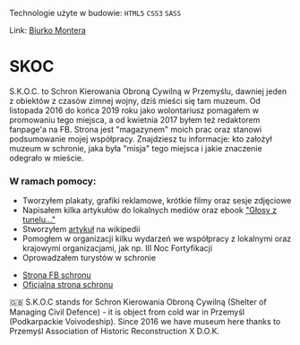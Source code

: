 Technologie użyte w budowie: `HTML5` `CSS3` `SASS`

Link: [Biurko Montera](https://pdzoc.github.io/SKOC/)

# SKOC

S.K.O.C. to Schron Kierowania Obroną Cywilną w Przemyślu, dawniej jeden z obiektów z czasów zimnej wojny, dziś mieści się tam muzeum. Od listopada 2016 do końca 2019 roku jako wolontariusz pomagałem w promowaniu tego miejsca, a od kwietnia 2017 byłem też redaktorem fanpage'a na FB. Strona jest "magazynem" moich prac oraz stanowi podsumowanie mojej współpracy. Znajdziesz tu informacje: kto założył muzeum w schronie, jaka była "misja" tego miejsca i jakie znaczenie odegrało w mieście.

### W ramach pomocy:

  * Tworzyłem plakaty, grafiki reklamowe, krótkie filmy oraz sesje zdjęciowe
  * Napisałem kilka artykułów do lokalnych mediów oraz ebook ["Głosy z tunelu..."](https://github.com/Pdzoc/S.K.O.C-Ebook/blob/main/G%C5%82osy%20z%20tunelu.pdf)
  * Stworzyłem [artykuł](https://pl.wikipedia.org/wiki/Schron_Kierowania_Obron%C4%85_Cywiln%C4%85) na wikipedii
  * Pomogłem w organizacji kilku wydarzeń we współpracy z lokalnymi oraz krajowymi organizacjami, jak np. III Noc Fortyfikacji
  * Oprowadzałem turystów w schronie


- [Strona FB schronu](https://www.facebook.com/SKOC.Przemysl/)
- [Oficjalna strona schronu](http://www.schron.webfabryka.pl/)


:uk:
S.K.O.C stands for Schron Kierowania Obroną Cywilną (Shelter of Managing Civil Defence) - it is object from cold war in Przemyśl (Podkarpackie Voivodeship). Since 2016 we have museum here thanks to Przemyśl Association of Historic Reconstruction X D.O.K.